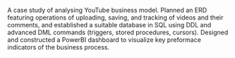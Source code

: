 A case study of analysing YouTube business model. Planned an ERD featuring operations of uploading, saving, and tracking of videos and their comments, and established a suitable database in SQL using DDL and advanced DML commands (triggers, stored procedures, cursors). Designed and constructed a PowerBI dashboard to visualize key preformace indicators of the business process.
